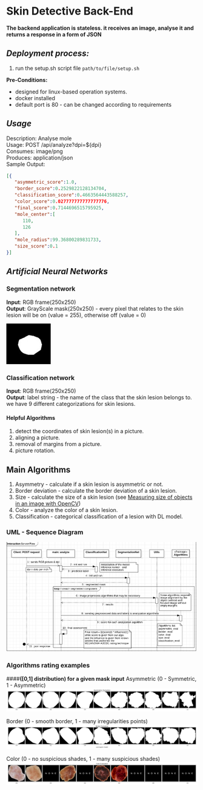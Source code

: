 # Skin Detective Back-End

 **The backend application is stateless. it receives an image, analyse it and returns a response in a form of JSON**

## ***Deployment process:***

1. run the setup.sh script file `path/to/file/setup.sh`

**Pre-Conditions:**

* designed for linux-based operation systems.
* docker installed
* default port is 80 - can be changed according to requirements

## ***Usage***

Description: Analyse mole </br>
Usage: POST /api/analyze?dpi=${dpi} </br>
Consumes: image/png </br>
Produces: application/json </br>
Sample Output: </br>

```json
[{
   "asymmetric_score":1.0,
   "border_score":0.2529822128134704,
   "classification_score":0.4663564443588257,
   "color_score":0.027777777777777776,
   "final_score":0.7144696515795925,
   "mole_center":[
      110,
      126
   ],
   "mole_radius":99.36800289831733,
   "size_score":0.1
}]
```

## ***Artificial Neural Networks***

### **Segmentation network**

**Input**: RGB frame(250x250) </br>
**Output**: GrayScale mask(250x250) - every pixel that relates to the skin lesion will be on (value = 255), otherwise off (value = 0)

<img src="app\files\segmentation_output_examples\output_1.jpg">

### **Classification network**

**Input**: RGB frame(250x250) </br>
**Output**: label string - the name of the class that the skin lesion belongs to. we have 9 different categorizations for skin lesions.

#### **Helpful Algorithms**

1. detect the coordinates of skin lesion(s) in a picture.
1. aligning a picture.
1. removal of margins from a picture.
1. picture rotation.

## **Main Algorithms**

1. Asymmetry - calculate if a skin lesion is asymmetric or not.
1. Border deviation - calculate the border deviation of a skin lesion.
1. Size - calculate the size of a skin lesion (see [Measuring size of objects in an image with OpenCV](https://www.pyimagesearch.com/2016/03/28/measuring-size-of-objects-in-an-image-with-opencv))
1. Color - analyze the color of a skin lesion.
1. Classification - categorical classification of a lesion with DL model. 

### **UML - Sequence Diagram**
![](app/pictures/uml_seq.png)

### **Algorithms rating examples**
####**([0,1] distribution) for a given mask input**
Asymmetric (0 - Symmetric, 1 - Asymmetric)
![](app/pictures/asymmetric.png)

Border (0 - smooth border, 1 - many irregularities points)
![](app/pictures/border.png)

Color (0 - no suspicious shades, 1 - many suspicious shades)
![](app/pictures/color.png)